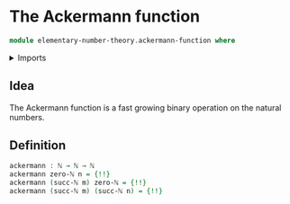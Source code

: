 # The Ackermann function

```agda
module elementary-number-theory.ackermann-function where
```

<details><summary>Imports</summary>

```agda
open import elementary-number-theory.natural-numbers
```

</details>

## Idea

The Ackermann function is a fast growing binary operation on the natural
numbers.

## Definition

```agda
ackermann : ℕ → ℕ → ℕ
ackermann zero-ℕ n = {!!}
ackermann (succ-ℕ m) zero-ℕ = {!!}
ackermann (succ-ℕ m) (succ-ℕ n) = {!!}
```

